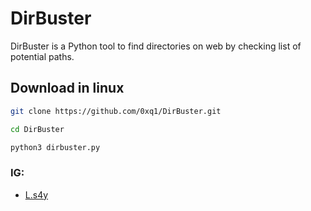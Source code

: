 
# DirBuster

DirBuster is a Python tool to find directories on web by checking list of potential paths.

## Download in linux



```bash
git clone https://github.com/0xq1/DirBuster.git

cd DirBuster

python3 dirbuster.py
```
### IG:
- [L.s4y](instagram.com/l.s54y)
